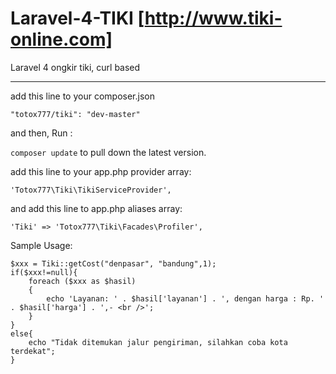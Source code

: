 Laravel-4-TIKI [http://www.tiki-online.com]
====================

Laravel 4 ongkir tiki, curl based

------------

add this line to your composer.json

    "totox777/tiki": "dev-master"
    
and then, Run :

`composer update` to pull down the latest version.

add this line to your app.php provider array:

    'Totox777\Tiki\TikiServiceProvider',
    
and add this line to app.php aliases array:

    'Tiki' => 'Totox777\Tiki\Facades\Profiler',
    



Sample Usage:

    $xxx = Tiki::getCost("denpasar", "bandung",1);
    if($xxx!=null){
        foreach ($xxx as $hasil)
        {
            echo 'Layanan: ' . $hasil['layanan'] . ', dengan harga : Rp. ' . $hasil['harga'] . ',- <br />';
        }
    }
    else{
        echo "Tidak ditemukan jalur pengiriman, silahkan coba kota terdekat";
    }

